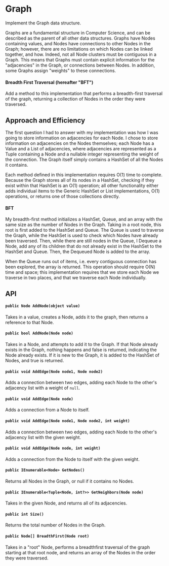 # Graph
Implement the Graph data structure.

Graphs are a fundamental structure in Computer Science, and can be described as the parent of all other data structures. 
Graphs have Nodes containing values, and Nodes have connections to other Nodes in the Graph; however, there are no limitations on which Nodes can be linked together, and how. 
Indeed, not all Node clusters must be contiguous in a Graph. This means that Graphs must contain explicit information for the "adjacencies" in the Graph,
or connections between Nodes. In addition, some Graphs assign "weights" to these connections.

#### Breadth First Traversal (hereafter "BFT")
Add a method to this implementation that performs a breadth-first traversal of the graph, returning a collection of Nodes in the order they were traversed.

## Approach and Efficiency
The first question I had to answer with my implementation was how I was going to store information on adjacencies for each Node.
I chose to store information on adjacencies on the Nodes themselves; each Node has a Value and a List of adjacencies,
where adjacencies are represented as a Tuple containing a Node and a nullable integer representing the weight of the connection.
The Graph itself simply contains a HashSet of all the Nodes it contains. 

Each method defined in this implementation requires O(1) time to complete. Because the Graph stores all of its nodes in a HashSet, checking if they exist within that HashSet is an O(1) operation; all other functionality either adds individual items to the Generic HashSet or List implementations, O(1) operations, or returns one of those collections directly.

#### BFT
My breadth-first method initializes a HashSet, Queue, and an array with the same size as the number of Nodes in the Graph.
Taking in a root node, this root is first added to the HashSet and Queue.
The Queue is used to traverse the Graph, while the HashSet is used to check which Nodes have already been traversed.
Then, while there are still nodes in the Queue, I Dequeue a Node, add any of its children that do not already exist in the HashSet to the HashSet and Queue. Then, the Dequeued Node is added to the array.

When the Queue runs out of items, i.e. every contiguous connection has been explored, the array is returned.
This operation should require O(N) time and space; this implementation requires that we store each Node we traverse in two places, and that we traverse each Node individually.

## API
#### `public Node AddNode(object value)`
Takes in a value, creates a Node, adds it to the graph, then returns a reference to that Node. 

#### `public bool AddNode(Node node)`
Takes in a Node, and attempts to add it to the Graph. If that Node already exists in the Graph, nothing happens and false is returned, indicating the Node already exists.
If it is new to the Graph, it is added to the HashSet of Nodes, and true is returned.

#### `public void AddEdge(Node node1, Node node2)`
Adds a connection between two edges, adding each Node to the other's adjacency list with a weight of `null`.

#### `public void AddEdge(Node node)`
Adds a connection from a Node to itself. 

#### `public void AddEdge(Node node1, Node node2, int weight)`
Adds a connection between two edges, adding each Node to the other's adjacency list with the given weight.

#### `public void AddEdge(Node node, int weight)`
Adds a connection from the Node to itself with the given weight.

#### `public IEnumerable<Node> GetNodes()`
Returns all Nodes in the Graph, or null if it contains no Nodes.

#### `public IEnumerable<Tuple<Node, int?>> GetNeighbors(Node node)`
Takes in the given Node, and returns all of its adjacencies.

#### `public int Size()`
Returns the total number of Nodes in the Graph.

#### `public Node[] BreadthFirst(Node root)`
Takes in a "root" Node, performs a breadthfirst traversal of the graph starting at that root node, and returns an array of the Nodes in the order they were traversed. 
